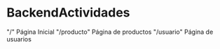 # BackendActividades
"/" Página Inicial
"/producto" Página de productos
"/usuario" Página de usuarios
